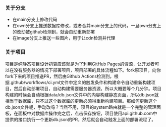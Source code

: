 ### 关于分支

* 在main分支上修改代码
* 在own分支上推送数据库修改，或者合并main分支上的代码，一旦own分支上的改动被github检测到，就会自动重新部署
* 在image分支上推送一些图片，用于让cdn检测并代理

### 关于项目

项目是纯静态项目设计初衷应该就是为了利用GitHub Pages的资源，让开发者可以在没有服务器的情况下部署项目，项目部署的具体流程如下。fork原项目，向你fork下来的项目推送PR，然后由Github Actions检测到，根据.github/workflows/ci.yml文件中定义的触发条件和构建命令自动重新构建项目，然后自动部署项目，自动构建需要服务器资源，所以大概要等个几分钟。项目构建的时候会自动根据data/db.json文件中的内容构建静态页面，所以db.json就相当于数据库，只不过这个数据库的更新必须得重新构建项目。那如何更新这个db.json文件呢，手动改吗？当然不用，项目的system路由就是一个完整的管理面板，在面板中对数据库操作完之后，点击保存按钮，项目使用api.github.com中提供的接口执行一个更新db.json的PR，然后就会自动触发上面的部署流程了。